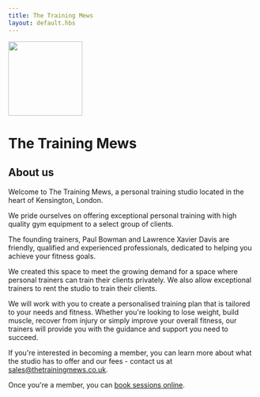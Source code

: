 ```yaml
---
title: The Training Mews
layout: default.hbs
---
```


<div class="px-4 py-5 mb-5 text-center homepage-background-image">
  <div class="homepage-background-image-content">
    <img class="d-block mx-auto mb-4" src="/images/logo.svg" alt="" width="150" height="150">
    <h1 class="display-5">The Training Mews</h1>
  </div>
</div>

## About us

Welcome to The Training Mews, a personal training studio located in the heart of Kensington, London.

We pride ourselves on offering exceptional personal training with high quality gym equipment to a select group of clients.

The founding trainers, Paul Bowman and Lawrence Xavier Davis are friendly, qualified and experienced professionals, dedicated to helping you achieve your fitness goals.

We created this space to meet the growing demand for a space where personal trainers can train their clients privately. We also allow exceptional trainers to rent the studio to train their clients.

We will work with you to create a personalised training plan that is tailored to your needs and fitness. Whether you're looking to lose weight, build muscle, recover from injury or simply improve your overall fitness, our trainers will provide you with the guidance and support you need to succeed.

If you're interested in becoming a member, you can learn more about what the studio has to offer and our fees -  contact us at [sales@thetrainingmews.co.uk](sales@thetrainingmews.co.uk).

Once you're a member, you can [book sessions online](https://www.mindbodyonline.com/explore/locations/the-training-mews).
